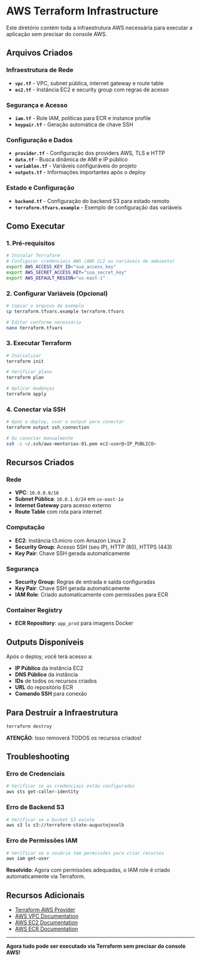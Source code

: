 # AWS Terraform Infrastructure

Este diretório contém toda a infraestrutura AWS necessária para executar a aplicação sem precisar do console AWS.

## Arquivos Criados

### Infraestrutura de Rede
- **`vpc.tf`** - VPC, subnet pública, internet gateway e route table
- **`ec2.tf`** - Instância EC2 e security group com regras de acesso

### Segurança e Acesso
- **`iam.tf`** - Role IAM, políticas para ECR e instance profile
- **`keypair.tf`** - Geração automática de chave SSH

### Configuração e Dados
- **`provider.tf`** - Configuração dos providers AWS, TLS e HTTP
- **`data.tf`** - Busca dinâmica de AMI e IP público
- **`variables.tf`** - Variáveis configuráveis do projeto
- **`outputs.tf`** - Informações importantes após o deploy

### Estado e Configuração
- **`backend.tf`** - Configuração do backend S3 para estado remoto
- **`terraform.tfvars.example`** - Exemplo de configuração das variáveis

## Como Executar

### 1. Pré-requisitos
```bash
# Instalar Terraform
# Configurar credenciais AWS (AWS CLI ou variáveis de ambiente)
export AWS_ACCESS_KEY_ID="sua_access_key"
export AWS_SECRET_ACCESS_KEY="sua_secret_key"
export AWS_DEFAULT_REGION="us-east-1"
```

### 2. Configurar Variáveis (Opcional)
```bash
# Copiar o arquivo de exemplo
cp terraform.tfvars.example terraform.tfvars

# Editar conforme necessário
nano terraform.tfvars
```

### 3. Executar Terraform
```bash
# Inicializar
terraform init

# Verificar plano
terraform plan

# Aplicar mudanças
terraform apply
```

### 4. Conectar via SSH
```bash
# Após o deploy, usar o output para conectar
terraform output ssh_connection

# Ou conectar manualmente
ssh -i ~/.ssh/aws-mentorias-01.pem ec2-user@<IP_PUBLICO>
```

## Recursos Criados

### Rede
- **VPC**: `10.0.0.0/16`
- **Subnet Pública**: `10.0.1.0/24` em `us-east-1a`
- **Internet Gateway** para acesso externo
- **Route Table** com rota para internet

### Computação
- **EC2**: Instância t3.micro com Amazon Linux 2
- **Security Group**: Acesso SSH (seu IP), HTTP (80), HTTPS (443)
- **Key Pair**: Chave SSH gerada automaticamente

### Segurança
- **Security Group**: Regras de entrada e saída configuradas
- **Key Pair**: Chave SSH gerada automaticamente
- **IAM Role**: Criado automaticamente com permissões para ECR

### Container Registry
- **ECR Repository**: `app_prod` para imagens Docker

## Outputs Disponíveis

Após o deploy, você terá acesso a:
- **IP Público** da instância EC2
- **DNS Público** da instância
- **IDs** de todos os recursos criados
- **URL** do repositório ECR
- **Comando SSH** para conexão

## Para Destruir a Infraestrutura

```bash
terraform destroy
```

**ATENÇÃO**: Isso removerá TODOS os recursos criados!

## Troubleshooting

### Erro de Credenciais
```bash
# Verificar se as credenciais estão configuradas
aws sts get-caller-identity
```

### Erro de Backend S3
```bash
# Verificar se o bucket S3 existe
aws s3 ls s3://terraform-state-augustojoselb
```

### Erro de Permissões IAM
```bash
# Verificar se o usuário tem permissões para criar recursos
aws iam get-user
```

**Resolvido**: Agora com permissões adequadas, o IAM role é criado automaticamente via Terraform.

## Recursos Adicionais

- [Terraform AWS Provider](https://registry.terraform.io/providers/hashicorp/aws/latest/docs)
- [AWS VPC Documentation](https://docs.aws.amazon.com/vpc/)
- [AWS EC2 Documentation](https://docs.aws.amazon.com/ec2/)
- [AWS ECR Documentation](https://docs.aws.amazon.com/ecr/)

---

**Agora tudo pode ser executado via Terraform sem precisar do console AWS!**
